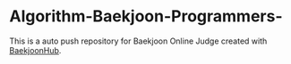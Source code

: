 # Algorithm-Baekjoon-Programmers-
This is a auto push repository for Baekjoon Online Judge created with [BaekjoonHub](https://github.com/BaekjoonHub/BaekjoonHub).
